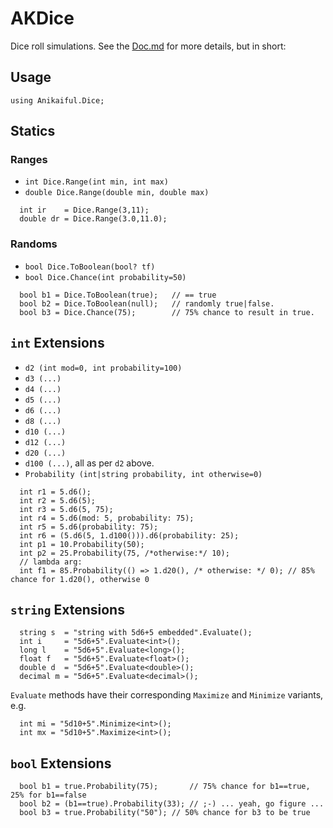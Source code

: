 # AKDice

Dice roll simulations. See the [Doc.md](Doc.md) for more details, but in short:

## Usage

`using Anikaiful.Dice;`

## Statics

### Ranges
* `int Dice.Range(int min, int max)`
* `double Dice.Range(double min, double max)`
```
  int ir    = Dice.Range(3,11);
  double dr = Dice.Range(3.0,11.0);
```
### Randoms
* `bool Dice.ToBoolean(bool? tf)`
* `bool Dice.Chance(int probability=50)`
```
  bool b1 = Dice.ToBoolean(true);   // == true
  bool b2 = Dice.ToBoolean(null);   // randomly true|false.
  bool b3 = Dice.Chance(75);        // 75% chance to result in true.
```
## `int` Extensions
* `d2 (int mod=0, int probability=100)`
* `d3 (...)`
* `d4 (...)`
* `d5 (...)`
* `d6 (...)`
* `d8 (...)`
* `d10 (...)`
* `d12 (...)`
* `d20 (...)`
* `d100 (...)`, all as per `d2` above.
* `Probability (int|string probability, int otherwise=0)`
```
  int r1 = 5.d6();
  int r2 = 5.d6(5);
  int r3 = 5.d6(5, 75);
  int r4 = 5.d6(mod: 5, probability: 75);
  int r5 = 5.d6(probability: 75);
  int r6 = (5.d6(5, 1.d100())).d6(probability: 25);
  int p1 = 10.Probability(50);
  int p2 = 25.Probability(75, /*otherwise:*/ 10);
  // lambda arg:
  int f1 = 85.Probability(() => 1.d20(), /* otherwise: */ 0); // 85% chance for 1.d20(), otherwise 0
```
## `string` Extensions
```
  string s  = "string with 5d6+5 embedded".Evaluate();
  int i     = "5d6+5".Evaluate<int>();
  long l    = "5d6+5".Evaluate<long>();
  float f   = "5d6+5".Evaluate<float>();
  double d  = "5d6+5".Evaluate<double>();
  decimal m = "5d6+5".Evaluate<decimal>();
```
`Evaluate` methods have their corresponding `Maximize` and `Minimize` variants, e.g.
```
  int mi = "5d10+5".Minimize<int>();
  int mx = "5d10+5".Maximize<int>();
```
## `bool` Extensions
```
  bool b1 = true.Probability(75);       // 75% chance for b1==true, 25% for b1==false
  bool b2 = (b1==true).Probability(33); // ;-) ... yeah, go figure ...
  bool b3 = true.Probability("50");	// 50% chance for b3 to be true
```
